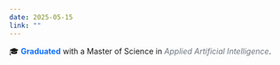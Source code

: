```yaml
---
date: 2025-05-15
link: ""
---
```


🎓 <strong style="color:#0d6efd;">Graduated</strong> with a Master of Science in <em style="color:#6c757d;">Applied Artificial Intelligence</em>.
